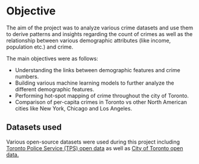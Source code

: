 # Objective
The aim of the project was to analyze various crime datasets and use them to derive patterns and insights regarding the count of crimes as well as the relationship between various demographic attributes (like income, population etc.) and crime.

The main objectives were as follows:
- Understanding the links between demographic features and crime numbers.
- Building various machine learning models to further analyze the different demographic features.
- Performing hot-spot mapping of crime throughout the city of Toronto.
- Comparison of per-capita crimes in Toronto vs other North American cities like New York, Chicago and Los Angeles.

## Datasets used
Various open-source datasets were used during this project including [Toronto Police Service (TPS) open data](https://data.torontopolice.on.ca/pages/open-data) as well as [City of Toronto open data.](https://open.toronto.ca/dataset/neighbourhood-profiles/)

